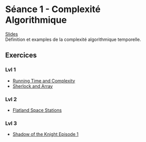 # Séance 1 - Complexité Algorithmique

[Slides](Cours01-ComputationalComplexity.pdf)</br>
Définition et examples de la complexité algorithmique temporelle.

## Exercices

### Lvl 1
  - [Running Time and Complexity](https://www.hackerrank.com/challenges/30-running-time-and-complexity/problem)
  - [Sherlock and Array](https://www.hackerrank.com/challenges/sherlock-and-array/problem)

### Lvl 2
  - [Flatland Space Stations](https://www.hackerrank.com/challenges/flatland-space-stations/problem)
  
### Lvl 3
  - [Shadow of the Knight Episode 1](https://www.codingame.com/training/medium/shadows-of-the-knight-episode-1)
